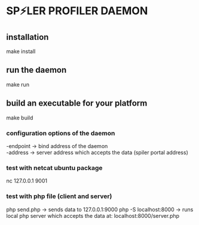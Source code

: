 # SP⚡LER PROFILER DAEMON

## installation
make install

## run the daemon
make run

## build an executable for your platform
make build

### configuration options of the daemon
-endpoint -> bind address of the daemon  
-address -> server address which accepts the data (spiler portal address)

### test with netcat ubuntu package
nc 127.0.0.1 9001

### test with php file (client and server)
php send.php -> sends data to 127.0.0.1:9000
php -S localhost:8000 -> runs local php server which accepts the data at: localhost:8000/server.php
